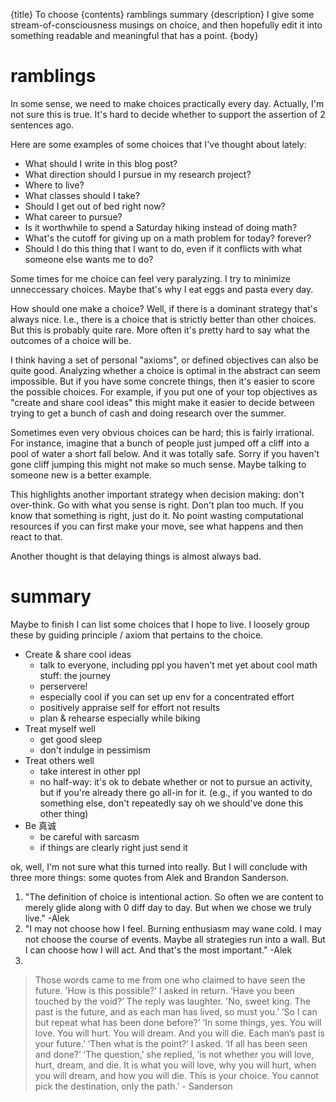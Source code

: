 {title}
To choose
{contents}
ramblings
summary
{description}
I give some stream-of-consciousness musings on choice, and then
hopefully edit it into something readable and meaningful that has
a point. 
{body}

# ramblings
In some sense, we need to make choices practically every day.
Actually, I'm not sure this is true. It's hard to decide whether
to support the assertion of 2 sentences ago.

Here are some examples of some choices that I've thought about lately:
- What should I write in this blog post?
- What direction should I pursue in my research project?
- Where to live?
- What classes should I take?
- Should I get out of bed right now?
- What career to pursue?
- Is it worthwhile to spend a Saturday hiking instead of doing
    math?
- What's the cutoff for giving up on a math problem for today? forever?
- Should I do this thing that I want to do, even if it conflicts
    with what someone else wants me to do?

Some times for me choice can feel very paralyzing. 
I try to minimize unneccessary choices. 
Maybe that's why I eat eggs and pasta every day.

How should one make a choice?
Well, if there is a dominant strategy that's always nice. I.e.,
there is a choice that is strictly better than other choices.
But this is probably quite rare. 
More often it's pretty hard to say what the outcomes of a choice
will be.

I think having a set of personal "axioms", or defined objectives
can also be quite good.
Analyzing whether a choice is optimal in the abstract can seem
impossible. But if you have some concrete things, then it's
easier to score the possible choices.
For example, if you put one of your top objectives as "create and
share cool ideas" this might make it easier to decide between
trying to get a bunch of cash and doing research over the summer.

Sometimes even very obvious choices can be hard; this is fairly
irrational. For instance, imagine that a bunch of people just
jumped off a cliff into a pool of water a short fall below. And
it was totally safe. Sorry if you haven't gone cliff jumping this
might not make so much sense. 
Maybe talking to someone new is a better example. 

This highlights another important strategy when decision making:
don't over-think. Go with what you sense is right.
Don't plan too much. If you know that something is right, just do
it. No point wasting computational resources if you can first
make your move, see what happens and then react to that. 

Another thought is that delaying things is almost always bad.

# summary

Maybe to finish I can list some choices that I hope to live.
I loosely group these by guiding principle / axiom that pertains
to the choice.

- Create & share cool ideas
  - talk to everyone, including ppl you haven't met yet about
      cool math stuff: the journey
  - perservere!
  - especially cool if you can set up env for a concentrated
      effort
  - positively appraise self for effort not results
  - plan & rehearse especially while biking
- Treat myself well
  - get good sleep
  - don't indulge in pessimism
- Treat others well
  - take interest in other ppl 
  - no half-way: it's ok to debate whether or not to pursue an
      activity, but if you're already there go all-in for it.
      (e.g., if you wanted to do something else, don't repeatedly
      say oh we should've done this other thing)
- Be 真诚
  - be careful with sarcasm
  - if things are clearly right just send it


ok, well, I'm not sure what this turned into really.
But I will conclude with three more things: some quotes from Alek
and Brandon Sanderson. 

1. "The definition of choice is intentional action. So often we
   are content to merely glide along with 0 diff day to day. But
   when we chose we truly live." -Alek
2. "I may not choose how I feel. Burning enthusiasm may wane
   cold. I may not choose the course of events. Maybe all
   strategies run into a wall. But I can choose how I will act.
   And that's the most important." -Alek
3. 
> Those words came to me from one who claimed to have seen the future. 'How is this possible?’ I asked in return. ‘Have you been touched by the void?’
The reply was laughter. 'No, sweet king. The past is the future, and as each man has lived, so must you.’
‘So I can but repeat what has been done before?’
‘In some things, yes. You will love. You will hurt. You will dream. And you will die. Each man’s past is your future.’
‘Then what is the point?’ I asked. ‘If all has been seen and done?’
‘The question,’ she replied, ‘is not whether you will love, hurt, dream, and die. It is what you will love, why you will hurt, when you will dream, and how you will die. This is your choice. You cannot pick the destination, only the path.’ - Sanderson


